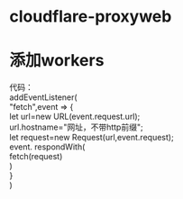 # cloudflare-proxyweb
#  
# 添加workers  
  代码：  
    addEventListener(  
  "fetch",event => {  
    let url=new URL(event.request.url);  
    url.hostname="网址，不带http前缀";  
    let request=new Request(url,event.request);  
    event. respondWith(  
      fetch(request)  
    )  
  }  
)  
